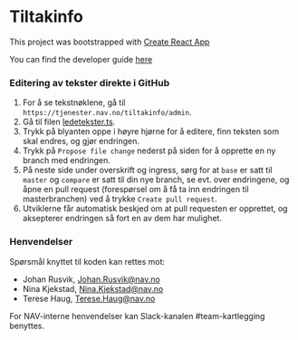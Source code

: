 # Tiltakinfo

This project was bootstrapped with [Create React App](https://github.com/facebookincubator/create-react-app)

You can find the developer guide [here](https://github.com/facebookincubator/create-react-app/blob/master/packages/react-scripts/template/README.md)

### Editering av tekster direkte i GitHub
1. For å se tekstnøklene, gå til `https://tjenester.nav.no/tiltakinfo/admin`.
2. Gå til filen [ledetekster.ts](https://github.com/navikt/tiltakinfo/blob/master/src/ledetekster/ledetekster.ts).
3. Trykk på blyanten oppe i høyre hjørne for å editere, finn teksten som skal endres, og gjør endringen.
4. Trykk på `Propose file change` nederst på siden for å opprette en ny branch med endringen.
5. På neste side under overskrift og ingress, sørg for at `base` er satt til `master` og `compare` er satt til din nye branch, se evt. over endringene, og åpne en pull request (forespørsel om å få ta inn endringen til masterbranchen) ved å trykke `Create pull request`.
6. Utviklerne får automatisk beskjed om at pull requesten er opprettet, og aksepterer endringen så fort en av dem har mulighet.

### Henvendelser
Spørsmål knyttet til koden kan rettes mot:
 
* Johan Rusvik, Johan.Rusvik@nav.no
* Nina Kjekstad, Nina.Kjekstad@nav.no
* Terese Haug, Terese.Haug@nav.no

For NAV-interne henvendelser kan Slack-kanalen #team-kartlegging benyttes.
